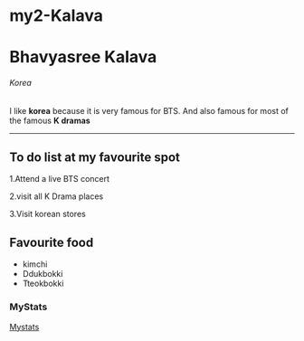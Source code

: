 # my2-Kalava
# Bhavyasree Kalava
###### Korea
I like **korea** because it is very famous for BTS. And also famous for most of the famous **K dramas**

***

## To do list at my favourite spot
1.Attend a live BTS concert 

2.visit all K Drama places

3.Visit korean stores

## Favourite food
- kimchi
- Ddukbokki 
- Tteokbokki



### MyStats
[Mystats](Mystats)
